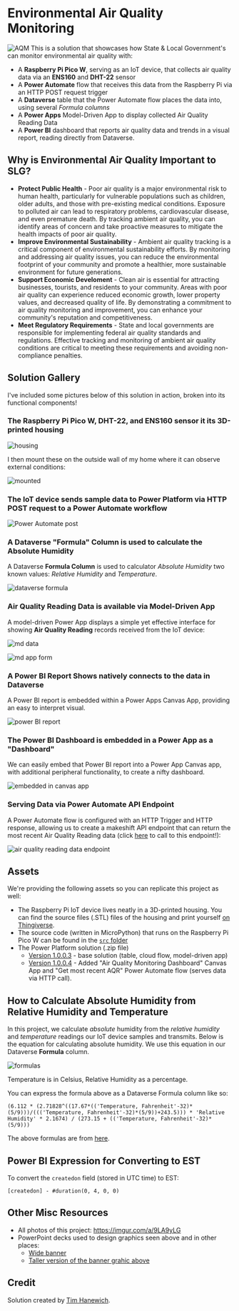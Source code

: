 # Environmental Air Quality Monitoring
![AQM](https://i.imgur.com/ifQcQSQ.png)
This is a solution that showcases how State & Local Government's can monitor environmental air quality with:
- A **Raspberry Pi Pico W**, serving as an IoT device, that collects air quality data via an **ENS160** and **DHT-22** sensor
- A **Power Automate** flow that receives this data from the Raspberry Pi via an HTTP POST request trigger
- A **Dataverse** table that the Power Automate flow places the data into, using several *Formula columns*
- A **Power Apps** Model-Driven App to display collected Air Quality Reading Data
- A **Power BI** dashboard that reports air quality data and trends in a visual report, reading directly from Dataverse.

## Why is Environmental Air Quality Important to SLG?
- **Protect Public Health** - Poor air quality is a major environmental risk to human health, particularly for vulnerable populations such as children, older adults, and those with pre-existing medical conditions. Exposure to polluted air can lead to respiratory problems, cardiovascular disease, and even premature death. By tracking ambient air quality, you can identify areas of concern and take proactive measures to mitigate the health impacts of poor air quality.
- **Improve Environmental Sustainability** - Ambient air quality tracking is a critical component of environmental sustainability efforts. By monitoring and addressing air quality issues, you can reduce the environmental footprint of your community and promote a healthier, more sustainable environment for future generations.
- **Support Economic Develoment** - Clean air is essential for attracting businesses, tourists, and residents to your community. Areas with poor air quality can experience reduced economic growth, lower property values, and decreased quality of life. By demonstrating a commitment to air quality monitoring and improvement, you can enhance your community's reputation and competitiveness.
- **Meet Regulatory Requirements** - State and local governments are responsible for implementing federal air quality standards and regulations. Effective tracking and monitoring of ambient air quality conditions are critical to meeting these requirements and avoiding non-compliance penalties.

## Solution Gallery
I've included some pictures below of this solution in action, broken into its functional components!

### The Raspberry Pi Pico W, DHT-22, and ENS160 sensor it its 3D-printed housing
![housing](https://i.imgur.com/KcKyxU2.jpeg)

I then mount these on the outside wall of my home where it can observe external conditions:

![mounted](https://i.imgur.com/xvwSLxR.png)

### The IoT device sends sample data to Power Platform via HTTP POST request to a Power Automate workflow
![Power Automate post](https://i.imgur.com/My3Qeka.png)
 
### A Dataverse "Formula" Column is used to calculate the **Absolute Humidity** 
A Dataverse **Formula Column** is used to calculator *Absolute Humidity* two known values: *Relative Humidity* and *Temperature*.

![dataverse formula](https://i.imgur.com/e5NtGmY.png)

### Air Quality Reading Data is available via Model-Driven App
A model-driven Power App displays a simple yet effective interface for showing **Air Quality Reading** records received from the IoT device:

![md data](https://i.imgur.com/dRHDaOQ.png)

![md app form](https://i.imgur.com/Zja5WAf.png)

### A Power BI Report Shows natively connects to the data in Dataverse 
A Power BI report is embedded within a Power Apps Canvas App, providing an easy to interpret visual.

![power BI report](https://i.imgur.com/Ol7l3ld.png)

### The Power BI Dashboard is embedded in a Power App as a "Dashboard"
We can easily embed that Power BI report into a Power App Canvas app, with additional peripheral functionality, to create a nifty dashboard.

![embedded in canvas app](https://i.imgur.com/ad8Eo2D.png)

### Serving Data via Power Automate API Endpoint
A Power Automate flow is configured with an HTTP Trigger and HTTP response, allowing us to create a makeshift API endpoint that can return the most recent Air Quality Reading data (click [here](https://prod2-21.usgovtexas.logic.azure.us:443/workflows/4839d796eecb4d5f9048d015f9d4878c/triggers/manual/paths/invoke?api-version=2016-06-01&sp=%2Ftriggers%2Fmanual%2Frun&sv=1.0&sig=1NYbRqQP8uddqPoncZLRXdFeKuNCMW1c-1BmfGUYidw) to call to this endpoint!):

![air quality reading data endpoint](https://i.imgur.com/CplQ8Tv.png)

## Assets
We're providing the following assets so you can replicate this project as well:
- The Raspberry Pi IoT device lives neatly in a 3D-printed housing. You can find the source files (.STL) files of the housing and print yourself [on Thingiverse](https://www.thingiverse.com/thing:6655576).
- The source code (written in MicroPython) that runs on the Raspberry Pi Pico W can be found in the [`src` folder](./src/)
- The Power Platform solution (.zip file)
    - [Version 1.0.0.3](https://github.com/microsoft/SLG-Business-Applications/releases/download/9/AirQualityMonitoring_1_0_0_3.zip) - base solution (table, cloud flow, model-driven app)
    - [Version 1.0.0.4](https://github.com/microsoft/SLG-Business-Applications/releases/download/12/AirQualityMonitoring_1_0_0_4.zip) - Added "Air Quality Monitoring Dashboard" Canvas App and "Get most recent AQR" Power Automate flow (serves data via HTTP call).

## How to Calculate Absolute Humidity from Relative Humidity and Temperature
In this project, we calculate *absolute* humidity from the *relative humidity* and *temperature* readings our IoT device samples and transmits. Below is the equation for calculating absolute humidity. We use this equation in our Dataverse **Formula** column.

![formulas](https://i.imgur.com/1aRPvRh.png)

Temperature is in Celsius, Relative Humidity as a percentage.

You can express the formula above as a Dataverse Formula column like so:
```
(6.112 * (2.71828^((17.67*(('Temperature, Fahrenheit'-32)*(5/9)))/((('Temperature, Fahrenheit'-32)*(5/9))+243.5))) * 'Relative Humidity' * 2.1674) / (273.15 + (('Temperature, Fahrenheit'-32)*(5/9)))
```

The above formulas are from [here](https://carnotcycle.wordpress.com/2012/08/04/how-to-convert-relative-humidity-to-absolute-humidity/).

## Power BI Expression for Converting to EST
To convert the `createdon` field (stored in UTC time) to EST:

```
[createdon] - #duration(0, 4, 0, 0)
```

## Other Misc Resources
- All photos of this project: https://imgur.com/a/9LA9yLG
- PowerPoint decks used to design graphics seen above and in other places:
    - [Wide banner](https://github.com/microsoft/SLG-Business-Applications/releases/download/10/eq.pptx)
    - [Taller version of the banner grahic above](https://github.com/microsoft/SLG-Business-Applications/releases/download/11/eq2.pptx)

## Credit
Solution created by [Tim Hanewich](https://github.com/TimHanewich).